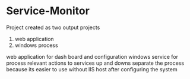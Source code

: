 # Service-Monitor

Project created as two output projects
1) web application 
2) windows process

web application for dash board and configuration
windows service for process relevant actions to services up and downs
separate the process because its easier to use without IIS host after configuring the system
